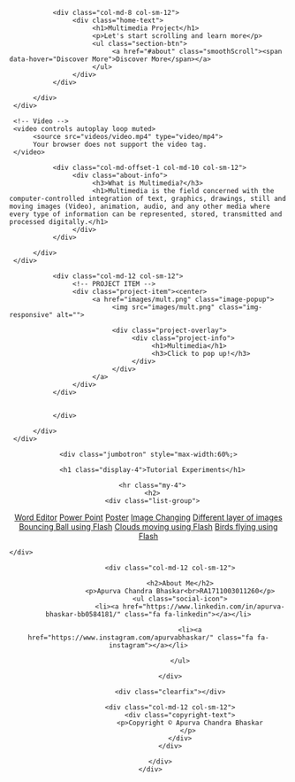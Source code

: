 
<!DOCTYPE html>
<html lang="en">
<head>

<title>Apurva Bhaskar Multimedia Project</title>



<meta charset="UTF-8">
<meta http-equiv="X-UA-Compatible" content="IE=Edge">
<meta name="description" content="">
<meta name="keywords" content="">
<meta name="author" content="">
<meta name="viewport" content="width=device-width, initial-scale=1, maximum-scale=1">

<link rel="stylesheet" href="css/bootstrap.min.css">
<link rel="stylesheet" href="css/font-awesome.min.css">
<link rel="stylesheet" href="css/magnific-popup.css">

<link rel="stylesheet" href="css/owl.theme.css">
<link rel="stylesheet" href="css/owl.carousel.css">

<!-- MAIN CSS -->
<link rel="stylesheet" href="css/tooplate-style.css">

</head>
<body>

<!-- PRE LOADER -->
<div class="preloader">
     <div class="spinner">
          <span class="sk-inner-circle"></span>
     </div>
</div>


<!-- MENU -->



<!-- HOME -->
<section id="home" class="parallax-section">
     <div class="overlay"></div>
     <div class="container">
          <div class="row">

               <div class="col-md-8 col-sm-12">
                    <div class="home-text">
                         <h1>Multimedia Project</h1>
                         <p>Let's start scrolling and learn more</p>
                         <ul class="section-btn">
                              <a href="#about" class="smoothScroll"><span data-hover="Discover More">Discover More</span></a>
                         </ul>
                    </div>
               </div>

          </div>
     </div>

     <!-- Video -->
     <video controls autoplay loop muted>
          <source src="videos/video.mp4" type="video/mp4">
          Your browser does not support the video tag.
     </video>
</section>


<!-- ABOUT -->
<section id="about" class="parallax-section">
     <div class="container">
          <div class="row">

               <div class="col-md-offset-1 col-md-10 col-sm-12">
                    <div class="about-info">
                         <h3>What is Multimedia?</h3>
                         <h1>Multimedia is the field concerned with the computer-controlled integration of text, graphics, drawings, still and moving images (Video), animation, audio, and any other media where every type of information can be represented, stored, transmitted and processed digitally.</h1>
                    </div>
               </div>

          </div>
     </div>
</section>


<!-- PROJECT -->
<section id="project" class="parallax-section">
     <div class="container">
          <div class="row">

               <div class="col-md-12 col-sm-12">
                    <!-- PROJECT ITEM -->
                    <div class="project-item"><center>
                         <a href="images/mult.png" class="image-popup">
                              <img src="images/mult.png" class="img-responsive" alt="">

                              <div class="project-overlay">
                                   <div class="project-info">
                                        <h1>Multimedia</h1>
                                        <h3>Click to pop up!</h3>
                                   </div>
                              </div>
                         </a>
                    </div>
               </div>


               </div>

          </div>
     </div>
</section>


<!-- TEAM -->
<section >
  <div class="container">
    <center>

    <div class="jumbotron" style="max-width:60%;>

      <h1 class="display-4">Tutorial Experiments</h1>

      <hr class="my-4">
      <h2>
      <div class="list-group">
  <a href="https://drive.google.com/file/d/1f0pS_sPWELyfrgGPYTFqtmrVxwMNRems/view?usp=sharing" class="list-group-item list-group-item-action">Word Editor</a>
    <a href="https://drive.google.com/file/d/1h-FbKsj4ozlPyM8EBaHG1a8HMVEhC6M_/view?usp=sharing" class="list-group-item list-group-item-action">Power Point</a>
      <a href="https://drive.google.com/file/d/1q-nicPENYwL_PCL5_74jXz60RBPpPlcr/view?usp=sharing" class="list-group-item list-group-item-action">Poster</a>
        <a href="https://drive.google.com/file/d/1fdu22ai_ygeH0Chza9MalDr-giGPBrPQ/view?usp=sharing" class="list-group-item list-group-item-action">Image Changing</a>
          <a href="https://drive.google.com/file/d/1OaKKTVqKSbuOghtcLW59ztraCLbY-Li7/view?usp=sharing" class="list-group-item list-group-item-action">Different layer of images</a>
            <a href="https://drive.google.com/file/d/1jtrsHp1QAzABbjatoEM6ZXo0hnOQbNEY/view?usp=sharing" class="list-group-item list-group-item-action">Bouncing Ball using Flash</a>
              <a href="https://drive.google.com/file/d/1hR3qZctgHIWBmwICX8Wk1kdHBqafHimd/view?usp=sharing" class="list-group-item list-group-item-action">Clouds moving using Flash</a>
                <a href="https://drive.google.com/file/d/1PejuD99zjxzbXgY7Ho3XKwJySXFEtZpn/view?usp=sharing" class="list-group-item list-group-item-action">Birds flying using Flash</a>


  </h2>
</div>


    </div>


  </div>

</section>




<!-- FOOTER -->
<footer><center>
     <div class="container">
          <div class="row">





               <div class="col-md-12 col-sm-12">

                    <h2>About Me</h2>
                    <p>Apurva Chandra Bhaskar<br>RA1711003011260</p>
                    <ul class="social-icon">
                         <li><a href="https://www.linkedin.com/in/apurva-bhaskar-bb0584181/" class="fa fa-linkedin"></a></li>

                         <li><a href="https://www.instagram.com/apurvabhaskar/" class="fa fa-instagram"></a></li>

                    </ul>

               </div>

               <div class="clearfix"></div>

               <div class="col-md-12 col-sm-12">
                    <div class="copyright-text">
                         <p>Copyright © Apurva Chandra Bhaskar
                        </p>
                    </div>
               </div>

          </div>
     </div>
</footer>

<!-- SCRIPTS -->
<script src="js/jquery.js"></script>
<script src="js/bootstrap.min.js"></script>
<script src="js/jquery.parallax.js"></script>
<script src="js/owl.carousel.min.js"></script>
<script src="js/jquery.magnific-popup.min.js"></script>
<script src="js/magnific-popup-options.js"></script>
<script src="js/modernizr.custom.js"></script>
<script src="js/smoothscroll.js"></script>
<script src="js/custom.js"></script>

</body>
</html>
